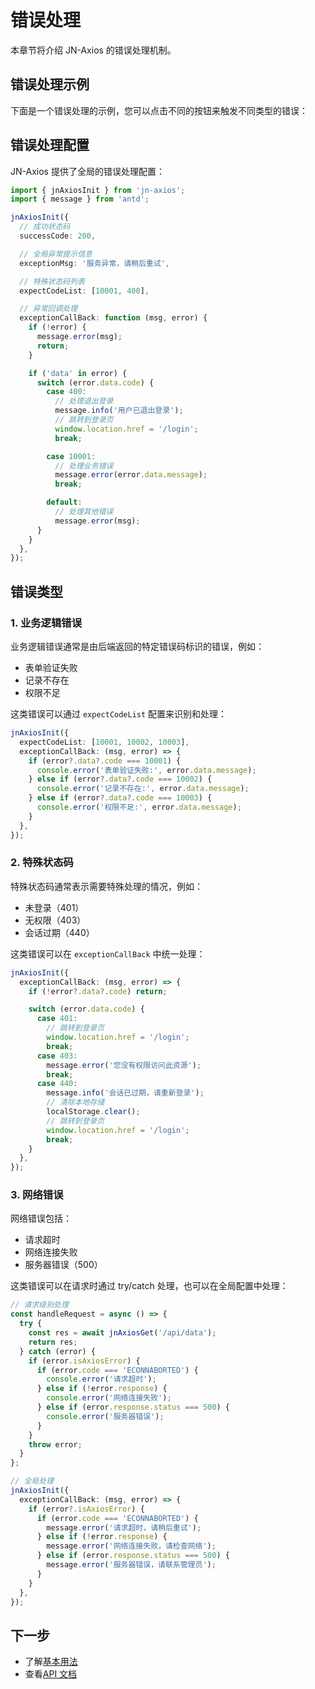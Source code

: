 # 错误处理

本章节将介绍 JN-Axios 的错误处理机制。

## 错误处理示例

下面是一个错误处理的示例，您可以点击不同的按钮来触发不同类型的错误：

<DemoContainer>
  <ErrorHandlingDemo />
  <template #code>

```typescript
import { jnAxiosGet } from 'jn-axios';

// 处理业务逻辑错误
const handleBusinessError = async () => {
  try {
    const res = await jnAxiosGet('/api/user/invalid');
    console.log(res);
  } catch (error) {
    if (error.code === 10001) {
      console.error('业务错误:', error.message);
    }
  }
};

// 处理特殊状态码
const handleSpecialCode = async () => {
  try {
    const res = await jnAxiosGet('/api/auth/check');
    console.log(res);
  } catch (error) {
    if (error.code === 400) {
      console.log('用户已退出登录');
      // 执行退出登录逻辑
    }
  }
};

// 处理网络错误
const handleNetworkError = async () => {
  try {
    const res = await jnAxiosGet('/api/timeout');
    console.log(res);
  } catch (error) {
    console.error('网络错误:', error.message);
  }
};
```

  </template>
</DemoContainer>

## 错误处理配置

JN-Axios 提供了全局的错误处理配置：

```typescript
import { jnAxiosInit } from 'jn-axios';
import { message } from 'antd';

jnAxiosInit({
  // 成功状态码
  successCode: 200,

  // 全局异常提示信息
  exceptionMsg: '服务异常，请稍后重试',

  // 特殊状态码列表
  expectCodeList: [10001, 400],

  // 异常回调处理
  exceptionCallBack: function (msg, error) {
    if (!error) {
      message.error(msg);
      return;
    }

    if ('data' in error) {
      switch (error.data.code) {
        case 400:
          // 处理退出登录
          message.info('用户已退出登录');
          // 跳转到登录页
          window.location.href = '/login';
          break;

        case 10001:
          // 处理业务错误
          message.error(error.data.message);
          break;

        default:
          // 处理其他错误
          message.error(msg);
      }
    }
  },
});
```

## 错误类型

### 1. 业务逻辑错误

业务逻辑错误通常是由后端返回的特定错误码标识的错误，例如：

- 表单验证失败
- 记录不存在
- 权限不足

这类错误可以通过 `expectCodeList` 配置来识别和处理：

```typescript
jnAxiosInit({
  expectCodeList: [10001, 10002, 10003],
  exceptionCallBack: (msg, error) => {
    if (error?.data?.code === 10001) {
      console.error('表单验证失败:', error.data.message);
    } else if (error?.data?.code === 10002) {
      console.error('记录不存在:', error.data.message);
    } else if (error?.data?.code === 10003) {
      console.error('权限不足:', error.data.message);
    }
  },
});
```

### 2. 特殊状态码

特殊状态码通常表示需要特殊处理的情况，例如：

- 未登录（401）
- 无权限（403）
- 会话过期（440）

这类错误可以在 `exceptionCallBack` 中统一处理：

```typescript
jnAxiosInit({
  exceptionCallBack: (msg, error) => {
    if (!error?.data?.code) return;

    switch (error.data.code) {
      case 401:
        // 跳转到登录页
        window.location.href = '/login';
        break;
      case 403:
        message.error('您没有权限访问此资源');
        break;
      case 440:
        message.info('会话已过期，请重新登录');
        // 清除本地存储
        localStorage.clear();
        // 跳转到登录页
        window.location.href = '/login';
        break;
    }
  },
});
```

### 3. 网络错误

网络错误包括：

- 请求超时
- 网络连接失败
- 服务器错误（500）

这类错误可以在请求时通过 try/catch 处理，也可以在全局配置中处理：


```typescript
// 请求级别处理
const handleRequest = async () => {
  try {
    const res = await jnAxiosGet('/api/data');
    return res;
  } catch (error) {
    if (error.isAxiosError) {
      if (error.code === 'ECONNABORTED') {
        console.error('请求超时');
      } else if (!error.response) {
        console.error('网络连接失败');
      } else if (error.response.status === 500) {
        console.error('服务器错误');
      }
    }
    throw error;
  }
};

// 全局处理
jnAxiosInit({
  exceptionCallBack: (msg, error) => {
    if (error?.isAxiosError) {
      if (error.code === 'ECONNABORTED') {
        message.error('请求超时，请稍后重试');
      } else if (!error.response) {
        message.error('网络连接失败，请检查网络');
      } else if (error.response.status === 500) {
        message.error('服务器错误，请联系管理员');
      }
    }
  },
});
```

## 下一步

- 了解[基本用法](./basic-usage.md)
- 查看[API 文档](/api/)
